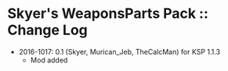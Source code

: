 # Skyer's WeaponsParts Pack :: Change Log

* 2016-1017: 0.1 (Skyer, Murican_Jeb, TheCalcMan) for KSP 1.1.3
	+ Mod added
